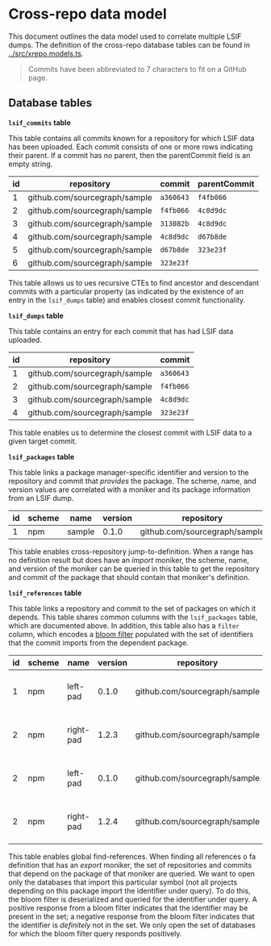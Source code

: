 # Cross-repo data model

This document outlines the data model used to correlate multiple LSIF dumps. The definition of the cross-repo database tables can be found in [../src/xrepo.models.ts](../src/xrepo.models.ts).

> Commits have been abbreviated to 7 characters to fit on a GitHub page.

## Database tables

**`lsif_commits` table**

This table contains all commits known for a repository for which LSIF data has been uploaded. Each commit consists of one or more rows indicating their parent. If a commit has no parent, then the parentCommit field is an empty string.

| id  | repository                    | commit    | parentCommit |
| --- | ----------------------------- | --------- | ------------ |
| 1   | github.com/sourcegraph/sample | `a360643` | `f4fb066`    |
| 2   | github.com/sourcegraph/sample | `f4fb066` | `4c8d9dc`    |
| 3   | github.com/sourcegraph/sample | `313082b` | `4c8d9dc`    |
| 4   | github.com/sourcegraph/sample | `4c8d9dc` | `d67b8de`    |
| 5   | github.com/sourcegraph/sample | `d67b8de` | `323e23f`    |
| 6   | github.com/sourcegraph/sample | `323e23f` |              |

This table allows us to ues recursive CTEs to find ancestor and descendant commits with a particular property (as indicated by the existence of an entry in the `lsif_dumps` table) and enables closest commit functionality.

**`lsif_dumps` table**

This table contains an entry for each commit that has had LSIF data uploaded.

| id  | repository                    | commit    |
| --- | ----------------------------- | --------- |
| 1   | github.com/sourcegraph/sample | `a360643` |
| 2   | github.com/sourcegraph/sample | `f4fb066` |
| 3   | github.com/sourcegraph/sample | `4c8d9dc` |
| 4   | github.com/sourcegraph/sample | `323e23f` |

This table enables us to determine the closest commit with LSIF data to a given target commit.

**`lsif_packages` table**

This table links a package manager-specific identifier and version to the repository and commit that _provides_ the package. The scheme, name, and version values are correlated with a moniker and its package information from an LSIF dump.

| id  | scheme | name   | version | repository                    | commit    |
| --- | ------ | ------ | ------- | ----------------------------- | --------- |
| 1   | npm    | sample | 0.1.0   | github.com/sourcegraph/sample | `e58d28c` |

This table enables cross-repository jump-to-definition. When a range has no definition result but does have an _import_ moniker, the scheme, name, and version of the moniker can be queried in this table to get the repository and commit of the package that should contain that moniker's definition.

**`lsif_references` table**

This table links a repository and commit to the set of packages on which it depends. This table shares common columns with the `lsif_packages` table, which are documented above. In addition, this table also has a `filter` column, which encodes a [bloom filter](https://en.wikipedia.org/wiki/Bloom_filter) populated with the set of identifiers that the commit imports from the dependent package.

| id  | scheme | name      | version | repository                    | commit    | filter                       |
| --- | ------ | --------- | ------- | ----------------------------- | --------- | ---------------------------- |
| 1   | npm    | left-pad  | 0.1.0   | github.com/sourcegraph/sample | `e58d28c` | _gzipped_ and _json-encoded_ |
| 2   | npm    | right-pad | 1.2.3   | github.com/sourcegraph/sample | `e58d28c` | _gzipped_ and _json-encoded_ |
| 2   | npm    | left-pad  | 0.1.0   | github.com/sourcegraph/sample | `9f6e6ec` | _gzipped_ and _json-encoded_ |
| 2   | npm    | right-pad | 1.2.4   | github.com/sourcegraph/sample | `9f6e6ec` | _gzipped_ and _json-encoded_ |

This table enables global find-references. When finding all references o fa definition that has an _export_ moniker, the set of repositories and commits that depend on the package of that moniker are queried. We want to open only the databases that import this particular symbol (not all projects depending on this package import the identifier under query). To do this, the bloom filter is deserialized and queried for the identifier under query. A positive response from a bloom filter indicates that the identifier may be present in the set; a negative response from the bloom filter indicates that the identifier is _definitely_ not in the set. We only open the set of databases for which the bloom filter query responds positively.
